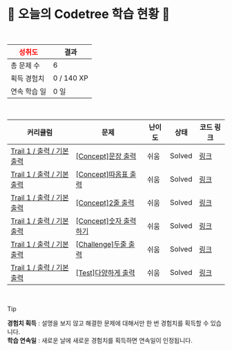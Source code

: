 # 🌲 오늘의 Codetree 학습 현황 🌲

<br />

| <span style="color:red;display:block;text-align:center;"> **성취도**</span> | 결과 |
|---|---|
| 총 문제 수 | 6 |
| 획득 경험치 | 0 / 140 XP |
| 연속 학습 일 | 0 일 |

<br />

|커리큘럼|문제|난이도|상태|코드 링크|
|---|---|---|---|---|
|[Trail 1 / 출력 / 기본 출력](https://https://en.codetree.ai/trail-info/novice-low/)|[[Concept]문장 출력](https://https://en.codetree.ai/trails/complete/curated-cards/intro-print-sentence/)|쉬움|Solved|[링크](https://github.com/young-02/codetree-TILs/blob/main/250111/%EB%AC%B8%EC%9E%A5%20%EC%B6%9C%EB%A0%A5/print-sentence.js)|
|[Trail 1 / 출력 / 기본 출력](https://https://en.codetree.ai/trail-info/novice-low/)|[[Concept]따옴표 출력](https://https://en.codetree.ai/trails/complete/curated-cards/intro-print-quote/)|쉬움|Solved|[링크](https://github.com/young-02/codetree-TILs/blob/main/250111/%EB%94%B0%EC%98%B4%ED%91%9C%20%EC%B6%9C%EB%A0%A5/print-quote.js)|
|[Trail 1 / 출력 / 기본 출력](https://https://en.codetree.ai/trail-info/novice-low/)|[[Concept]2줄 출력](https://https://en.codetree.ai/trails/complete/curated-cards/intro-print-two-lines/)|쉬움|Solved|[링크](https://github.com/young-02/codetree-TILs/blob/main/250111/2%EC%A4%84%20%EC%B6%9C%EB%A0%A5/print-two-lines.js)|
|[Trail 1 / 출력 / 기본 출력](https://https://en.codetree.ai/trail-info/novice-low/)|[[Concept]숫자 출력하기](https://https://en.codetree.ai/trails/complete/curated-cards/intro-print-one-number/)|쉬움|Solved|[링크](https://github.com/young-02/codetree-TILs/blob/main/250111/%EC%88%AB%EC%9E%90%20%EC%B6%9C%EB%A0%A5%ED%95%98%EA%B8%B0/print-one-number.js)|
|[Trail 1 / 출력 / 기본 출력](https://https://en.codetree.ai/trail-info/novice-low/)|[[Challenge]두줄 출력](https://https://en.codetree.ai/trails/complete/curated-cards/challenge-print-two-sentences-introduce/)|쉬움|Solved|[링크](https://github.com/young-02/codetree-TILs/blob/main/250111/%EB%91%90%EC%A4%84%20%EC%B6%9C%EB%A0%A5/print-two-sentences-introduce.js)|
|[Trail 1 / 출력 / 기본 출력](https://https://en.codetree.ai/trail-info/novice-low/)|[[Test]다양하게 출력](https://https://en.codetree.ai/trails/complete/curated-cards/test-print-in-variety/)|쉬움|Solved|[링크](https://github.com/young-02/codetree-TILs/blob/main/250111/%EB%8B%A4%EC%96%91%ED%95%98%EA%B2%8C%20%EC%B6%9C%EB%A0%A5/print-in-variety.js)|


<br />

> [!TIP]
> **경험치 획득** : 설명을 보지 않고 해결한 문제에 대해서만 한 번 경험치를 획득할 수 있습니다.  
> **학습 연속일** : 새로운 날에 새로운 경험치를 획득하면 연속일이 인정됩니다.

